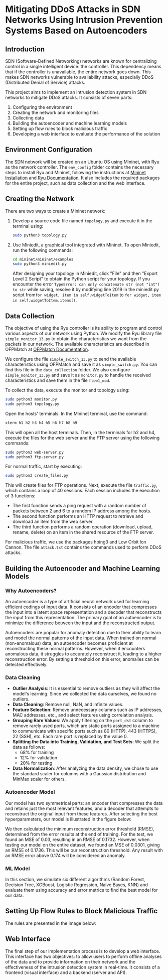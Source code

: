 # Mitigating DDoS Attacks in SDN Networks Using Intrusion Prevention Systems Based on Autoencoders

## Introduction

   SDN (Software-Defined Networking) networks are known for centralizing control in a single intelligent device: the controller. This dependency means that if the controller is unavailable, the entire network goes down. This makes SDN networks vulnerable to availability attacks, especially DDoS (Distributed Denial of Service) attacks.

This project aims to implement an intrusion detection system in SDN networks to mitigate DDoS attacks. It consists of seven parts:
1. Configuring the environment
2. Creating the network and monitoring files
3. Collecting data
4. Building the autoencoder and machine learning models
5. Setting up flow rules to block malicious traffic
6. Developing a web interface to evaluate the performance of the solution

## Environment Configuration
   The SDN network will be created on an Ubuntu OS using Mininet, with Ryu as the network controller. The `env_config` folder contains the necessary steps to install Ryu and Mininet, following the instructions at [Mininet Installation](https://mininet.org/download/) and [Ryu Documentation](https://ryu.readthedocs.io/en/latest/getting_started.html). It also includes the required packages for the entire project, such as data collection and the web interface.

## Creating the Network

   There are two ways to create a Mininet network:

1. Develop a source code file named `topology.py` and execute it in the terminal using:
   ```bash
   sudo python3 topology.py
   ```
2. Use Miniedit, a graphical tool integrated with Mininet. To open Miniedit, run the following commands:
   ```bash
   cd mininet/mininet/examples
   sudo python3 miniedit.py
   ```
   After designing your topology in Miniedit, click "File" and then "Export Level 2 Script" to obtain the Python script for your topology. If you encounter the error `TypeError: can only concatenate str (not "int") to str` while saving, resolve it by modifying line 2019 in the miniedit.py script from`for widget, item in self.widgetToItem` to `for widget, item in self.widgetToItem.items()`.

## Data Collection

   The objective of using the Ryu controller is its ability to program and control various aspects of our network using Python. We modify the Ryu library file `simple_monitor_13.py` to obtain the characteristics we want from the packets in our network. The available characteristics are described in OFPMatch at [OFPMatch Documentation](https://ryu.readthedocs.io/en/latest/ofproto_v1_3_ref.html?highlight=OFPFlowMod#flow-match-structure).

   We configure the file `simple_switch_13.py` to send the available characteristics using OFPMatch and save it as `simple_switch.py`. You can find this file in the `data_collection` folder. We also configure `simple_monitor_13.py` and save it as `monitor.py` to handle the received characteristics and save them in the file `flow1_mod`.

To collect the data, execute the monitor and topology using:

   ```bash
   sudo python3 monitor.py
   sudo python3 topology.py
   ```
Open the hosts' terminals. In the Mininet terminal, use the command:
   ```bash
   xterm h1 h2 h3 h4 h5 h6 h7 h8 h9
   ```
This will open all the host terminals. Then, in the terminals for h2 and h4, execute the files for the web server and the FTP server using the following commands:
   ```bash
   sudo python3 web-server.py
   sudo python3 ftp-server.py
```
For normal traffic, start by executing:
   ```bash
   sudo python3 create_files.py
   ```
This will create files for FTP operations. Next, execute the file `traffic.py`, which contains a loop of 40 sessions. Each session includes the execution of 3 functions:

- The first function sends a ping request with a random number of packets between 2 and 6 to a random IP address among the hosts.
- The second function performs an HTTP request to retrieve and download an item from the web server.
- The third function performs a random operation (download, upload, rename, delete) on an item in the shared resource of the FTP server.

For malicious traffic, we use the packages hping3 and Low Orbit Ion Cannon. The file `attack.txt` contains the commands used to perform DDoS attacks.

## Building the Autoencoder and Machine Learning Models

### Why Autoencoders?
An autoencoder is a type of artificial neural network used for learning efficient codings of input data. It consists of an encoder that compresses the input into a latent space representation and a decoder that reconstructs the input from this representation. The primary goal of an autoencoder is to minimize the difference between the input and the reconstructed output.

Autoencoders are popular for anomaly detection due to their ability to learn and model the normal patterns of the input data. When trained on normal (non-anomalous) data, an autoencoder becomes proficient at reconstructing these normal patterns. However, when it encounters anomalous data, it struggles to accurately reconstruct it, leading to a higher reconstruction error. By setting a threshold on this error, anomalies can be detected effectively.

### Data Cleaning
- **Outlier Analysis**: It is essential to remove outliers as they will affect the model's learning. Since we collected the data ourselves, we found no outliers.
- **Data Cleaning**: Remove null, NaN, and infinite values.
- **Feature Selection**: Remove unnecessary columns such as IP addresses, MAC addresses, etc., and select features using correlation analysis.
- **Grouping Rare Values**: We apply filtering on the `port_dst` column to remove rarely used ports, which are static ports assigned to a machine to communicate with specific ports such as 80 (HTTP), 443 (HTTPS), 22 (SSH), etc. Each rare port is replaced by the value 0.
- **Splitting the Data into Training, Validation, and Test Sets**: We split the data as follows:
  - 68% for training
  - 12% for validation
  - 20% for testing
- **Data Normalization**: After analyzing the data density, we chose to use the standard scaler for columns with a Gaussian distribution and MinMax scaler for others.

### Autoencoder Model
Our model has two symmetrical parts: an encoder that compresses the data and retains just the most relevant features, and a decoder that attempts to reconstruct the original input from these features. After selecting the best hyperparameters, our model is illustrated in the figure below:

We then calculated the minimum reconstruction error threshold (RMSE), determined from the error results at the end of training. For the test, we found an MSE of 0.03, resulting in an RMSE of 0.1732. However, when testing our model on the entire dataset, we found an MSE of 0.0301, giving an RMSE of 0.1736. This will be our reconstruction threshold. Any result with an RMSE error above 0.174 will be considered an anomaly.

### ML Model
In this section, we simulate six different algorithms (Random Forest, Decision Tree, XGBoost, Logistic Regression, Naive Bayes, KNN) and evaluate them using accuracy and error metrics to find the best model for our data.

## Setting Up Flow Rules to Block Malicious Traffic
The rules are presented in the image below:

## Web Interface
The final step of our implementation process is to develop a web interface. This interface has two objectives: to allow users to perform offline analyses of the data and to provide information on their network and the effectiveness of the intrusion detection system in real-time. It consists of a frontend (visual interface) and a backend (server and API).
